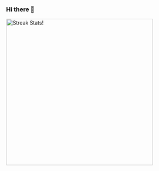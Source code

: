 ### Hi there 👋
<img src="https://github-readme-streak-stats.herokuapp.com/?user=aryan619348&theme=monokai-metallian"  width=400 alt="Streak Stats!">
<!--
- 🔭 I’m currently working on ...
- 🌱 I’m currently learning ...
- 👯 I’m looking to collaborate on ...
- 🤔 I’m looking for help with ...
- 💬 Ask me about ...
- 📫 How to reach me: ...
- 😄 Pronouns: ...
- ⚡ Fun fact: ...
-->


